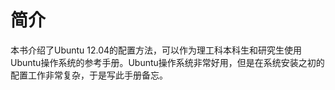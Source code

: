 # 简介

本书介绍了Ubuntu 12.04的配置方法，可以作为理工科本科生和研究生使用Ubuntu操作系统的参考手册。Ubuntu操作系统非常好用，但是在系统安装之初的配置工作非常复杂，于是写此手册备忘。
